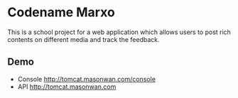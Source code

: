 Codename Marxo
==============

This is a school project for a web application which allows users to post rich contents on different media and track the feedback.

Demo
----

* Console <http://tomcat.masonwan.com/console>
* API <http://tomcat.masonwan.com>
